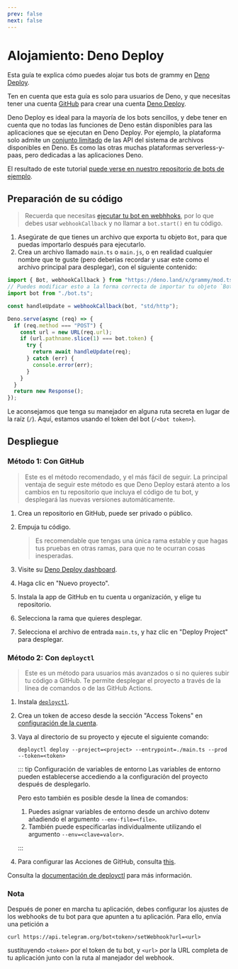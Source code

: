 ```yaml
---
prev: false
next: false
---
```


# Alojamiento: Deno Deploy

Esta guía te explica cómo puedes alojar tus bots de grammy en
[Deno Deploy](https://deno.com/deploy).

Ten en cuenta que esta guía es solo para usuarios de Deno, y que necesitas tener
una cuenta [GitHub](https://github.com) para crear una cuenta
[Deno Deploy](https://deno.com/deploy).

Deno Deploy es ideal para la mayoría de los bots sencillos, y debe tener en
cuenta que no todas las funciones de Deno están disponibles para las
aplicaciones que se ejecutan en Deno Deploy. Por ejemplo, la plataforma solo
admite un [conjunto limitado](https://docs.deno.com/deploy/api/runtime-fs) de
las API del sistema de archivos disponibles en Deno. Es como las otras muchas
plataformas serverless-y-paas, pero dedicadas a las aplicaciones Deno.

El resultado de este tutorial
[puede verse en nuestro repositorio de bots de ejemplo](https://github.com/grammyjs/examples/tree/main/setups/deno-deploy).

## Preparación de su código

> Recuerda que necesitas
> [ejecutar tu bot en webhhoks](../guide/deployment-types#como-usar-webhooks),
> por lo que debes usar `webhookCallback` y no llamar a `bot.start()` en tu
> código.

1. Asegúrate de que tienes un archivo que exporta tu objeto `Bot`, para que
   puedas importarlo después para ejecutarlo.
2. Crea un archivo llamado `main.ts` o `main.js`, o en realidad cualquier nombre
   que te guste (pero deberías recordar y usar este como el archivo principal
   para desplegar), con el siguiente contenido:

```ts
import { Bot, webhookCallback } from "https://deno.land/x/grammy/mod.ts";
// Puedes modificar esto a la forma correcta de importar tu objeto `Bot`.
import bot from "./bot.ts";

const handleUpdate = webhookCallback(bot, "std/http");

Deno.serve(async (req) => {
  if (req.method === "POST") {
    const url = new URL(req.url);
    if (url.pathname.slice(1) === bot.token) {
      try {
        return await handleUpdate(req);
      } catch (err) {
        console.error(err);
      }
    }
  }
  return new Response();
});
```

Le aconsejamos que tenga su manejador en alguna ruta secreta en lugar de la raíz
(`/`). Aquí, estamos usando el token del bot (`/<bot token>`).

## Despliegue

### Método 1: Con GitHub

> Este es el método recomendado, y el más fácil de seguir. La principal ventaja
> de seguir este método es que Deno Deploy estará atento a los cambios en tu
> repositorio que incluya el código de tu bot, y desplegará las nuevas versiones
> automáticamente.

1. Crea un repositorio en GitHub, puede ser privado o público.
2. Empuja tu código.

   > Es recomendable que tengas una única rama estable y que hagas tus pruebas
   > en otras ramas, para que no te ocurran cosas inesperadas.

3. Visite su [Deno Deploy dashboard](https://dash.deno.com/account/overview).
4. Haga clic en "Nuevo proyecto".
5. Instala la app de GitHub en tu cuenta u organización, y elige tu repositorio.
6. Selecciona la rama que quieres desplegar.
7. Selecciona el archivo de entrada `main.ts`, y haz clic en "Deploy Project"
   para desplegar.

### Método 2: Con `deployctl`

> Este es un método para usuarios más avanzados o si no quieres subir tu código
> a GitHub. Te permite desplegar el proyecto a través de la línea de comandos o
> de las GitHub Actions.

1. Instala [`deployctl`](https://github.com/denoland/deployctl).
2. Crea un token de acceso desde la sección "Access Tokens" en
   [configuración de la cuenta](https://dash.deno.com/account).
3. Vaya al directorio de su proyecto y ejecute el siguiente comando:

   ```sh:no-line-numbers
   deployctl deploy --project=<project> --entrypoint=./main.ts --prod --token=<token>
   ```

   ::: tip Configuración de variables de entorno Las variables de entorno pueden
   establecerse accediendo a la configuración del proyecto después de
   desplegarlo.

   Pero esto también es posible desde la línea de comandos:

   1. Puedes asignar variables de entorno desde un archivo dotenv añadiendo el
      argumento `--env-file=<file>`.
   2. También puede especificarlas individualmente utilizando el argumento
      `--env=<clave=valor>`.

   :::
4. Para configurar las Acciones de GitHub, consulta
   [this](https://github.com/denoland/deployctl/blob/main/action/README.md).

Consulta la
[documentación de deployctl](https://docs.deno.com/deploy/manual/deployctl) para
más información.

### Nota

Después de poner en marcha tu aplicación, debes configurar los ajustes de los
webhooks de tu bot para que apunten a tu aplicación. Para ello, envía una
petición a

```sh:no-line-numbers
curl https://api.telegram.org/bot<token>/setWebhook?url=<url>
```

sustituyendo `<token>` por el token de tu bot, y `<url>` por la URL completa de
tu aplicación junto con la ruta al manejador del webhook.
